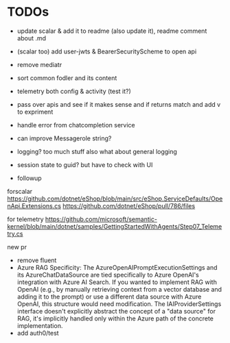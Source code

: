 # TODOs
- update scalar & add it to readme (also update it), readme comment about .md
- (scalar too) add user-jwts & BearerSecurityScheme to open api
- remove mediatr
- sort common fodler and its content 

- telemetry both config & activity (test it?)
- pass over apis and see if it makes sense and if returns match and add v to expriment
- handle error from chatcompletion service
- can improve Messagerole string?
- logging? too much stuff also what about general logging
- session state to guid? but have to check with UI
- followup

forscalar
https://github.com/dotnet/eShop/blob/main/src/eShop.ServiceDefaults/OpenApi.Extensions.cs
https://github.com/dotnet/eShop/pull/786/files


for telemetry
https://github.com/microsoft/semantic-kernel/blob/main/dotnet/samples/GettingStartedWithAgents/Step07_Telemetry.cs

new pr
- remove fluent
- Azure RAG Specificity: The AzureOpenAIPromptExecutionSettings and its AzureChatDataSource are tied specifically to Azure OpenAI's integration with Azure AI Search. If you wanted to implement RAG with OpenAI (e.g., by manually retrieving context from a vector database and adding it to the prompt) or use a different data source with Azure OpenAI, this structure would need modification. The IAIProviderSettings interface doesn't explicitly abstract the concept of a "data source" for RAG, it's implicitly handled only within the Azure path of the concrete implementation.
- add auth0/test